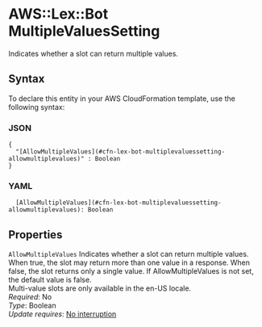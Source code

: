 # AWS::Lex::Bot MultipleValuesSetting<a name="aws-properties-lex-bot-multiplevaluessetting"></a>

Indicates whether a slot can return multiple values\.

## Syntax<a name="aws-properties-lex-bot-multiplevaluessetting-syntax"></a>

To declare this entity in your AWS CloudFormation template, use the following syntax:

### JSON<a name="aws-properties-lex-bot-multiplevaluessetting-syntax.json"></a>

```
{
  "[AllowMultipleValues](#cfn-lex-bot-multiplevaluessetting-allowmultiplevalues)" : Boolean
}
```

### YAML<a name="aws-properties-lex-bot-multiplevaluessetting-syntax.yaml"></a>

```
  [AllowMultipleValues](#cfn-lex-bot-multiplevaluessetting-allowmultiplevalues): Boolean
```

## Properties<a name="aws-properties-lex-bot-multiplevaluessetting-properties"></a>

`AllowMultipleValues`  <a name="cfn-lex-bot-multiplevaluessetting-allowmultiplevalues"></a>
Indicates whether a slot can return multiple values\. When true, the slot may return more than one value in a response\. When false, the slot returns only a single value\. If AllowMultipleValues is not set, the default value is false\.  
Multi\-value slots are only available in the en\-US locale\.  
*Required*: No  
*Type*: Boolean  
*Update requires*: [No interruption](https://docs.aws.amazon.com/AWSCloudFormation/latest/UserGuide/using-cfn-updating-stacks-update-behaviors.html#update-no-interrupt)